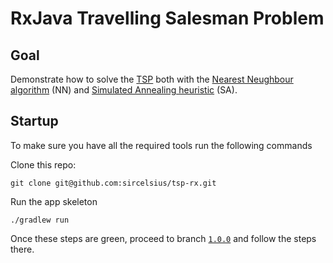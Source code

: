 # RxJava Travelling Salesman Problem

## Goal

Demonstrate how to solve the [TSP](https://simple.wikipedia.org/wiki/Travelling_salesman_problem) both with the [Nearest Neughbour algorithm](https://en.wikipedia.org/wiki/Nearest_neighbour_algorithm) (NN) and [Simulated Annealing heuristic](https://en.wikipedia.org/wiki/Simulated_annealing) (SA).

## Startup

To make sure you have all the required tools run the following commands

Clone this repo:

````
git clone git@github.com:sircelsius/tsp-rx.git
````

Run the app skeleton

````
./gradlew run
````

Once these steps are green, proceed to branch [`1.0.0`](https://github.com/sircelsius/tsp-rx/tree/1.0.0) and follow the steps there.